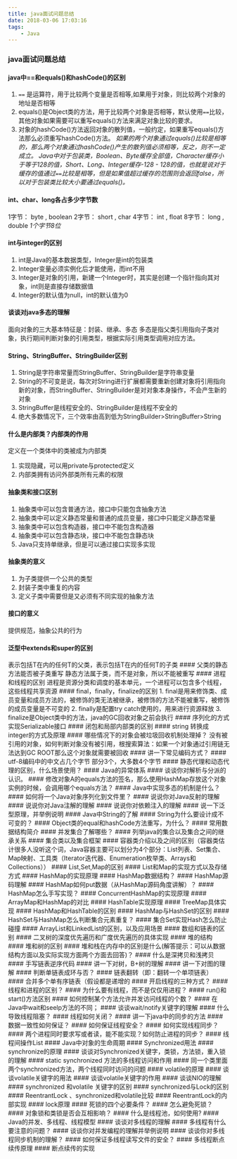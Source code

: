 ```yaml
---
title: java面试问题总结
date: 2018-03-06 17:03:16
tags:
    - Java
---
```


### java面试问题总结
#### java中==和equals()和hashCode()的区别

1. `==` 是运算符，用于比较两个变量是否相等,如果用于对象，则比较两个对象的地址是否相等
2. equals()是Object类的方法，用于比较两个对象是否相等，默认使用`==`比较，其他对象如果需要可以重写equals()方法来满足对象比较的要求。
3. 对象的hashCode()方法返回对象的散列值，一般约定，如果重写equals()方法那么必须重写hashCode()方法。
_如果的两个对象通过equals()比较是相等的，那么两个对象通过hashCode()产生的散列值必须相等，反之，则不一定成立。_
_Java中对于包装类，Boolean、Byte缓存全部值，Character缓存小于等于128的值，Short、Long、Integer缓存-128 - 128的值，也就是说对于缓存的值通过`==`比较是相等，但是如果值超过缓存的范围则会返回false，所以对于包装类比较大小要通过equals()。_

#### int、char、long各占多少字节数

1字节： byte , boolean
2字节： short , char
4字节： int , float
8字节： long , double
_1个字节8位_

#### int与integer的区别

1. int是Java的基本数据类型，Integer是int的包装类
2. Integer变量必须实例化后才能使用，而int不用
3. Integer是对象的引用，新建一个Integer时，其实是创建一个指针指向其对象，int则是直接存储数据值
4. Integer的默认值为null，int的默认值为0

#### 谈谈对java多态的理解

面向对象的三大基本特征是：封装、继承、多态
多态是指父类引用指向子类对象，执行期间判断对象的引用类型，根据实际引用类型调用对应方法。

#### String、StringBuffer、StringBuilder区别
1. String是字符串常量而StringBuffer、StringBuilder是字符串变量
2. String的不可变是说，每次对String进行扩展都需要重新创建对象将引用指向新的对象，而StringBuffer、StringBuilder是对对象本身操作，不会产生新的对象
3. StringBuffer是线程安全的、StringBuilder是线程不安全的
4. 绝大多数情况下，三个效率由高到低为StringBuilder>StringBuffer>String

#### 什么是内部类？内部类的作用
定义在一个类体中的类被成为内部类
1. 实现隐藏，可以用private与protected定义
2. 内部类拥有访问外部类所有元素的权限

#### 抽象类和接口区别
1. 抽象类中可以包含普通方法，接口中只能包含抽象方法
2. 抽象类中可以定义静态常量和普通的成员变量，接口中只能定义静态常量
3. 抽象类中可以包含构造器，接口中不能包含构造器
4. 抽象类中可以包含静态块，接口中不能包含静态块
5. Java只支持单继承，但是可以通过接口实现多实现

#### 抽象类的意义
1. 为子类提供一个公共的类型
2. 封装子类中重复的内容
3. 定义子类中需要但是又必须有不同实现的抽象方法

#### 接口的意义
提供规范，抽象公共的行为

#### 泛型中extends和super的区别
<? super T>表示包括T在内的任何T的父类，<? extends T>表示包括T在内的任何T的子类

#### 父类的静态方法能否被子类重写
静态方法属于类，而不是对象，所以不能被重写

#### 进程和线程的区别
进程是资源分类和调度的基本单元，一个进程可以包含多个线程，这些线程共享资源

#### final，finally，finalize的区别
1. final是用来修饰类、成员变量和成员方法的，被修饰的类无法被继承，被修饰的方法不能被重写，被修饰的成员变量是不可变的
2. finally是配置try catch使用的，用来进行资源释放
3. finalize是Object类中的方法，java的GC回收对象之前会执行

#### 序列化的方式
实现Serializable接口

#### 闭包和局部内部类的区别
#### string 转换成 integer的方式及原理
#### 哪些情况下的对象会被垃圾回收机制处理掉？
没有被引用的对象，如何判断对象没有被引用，根搜索算法：如果一个对象通过引用链无法达到GC ROOT那么这个对象就需要被回收

#### 讲一下常见编码方式？

#### utf-8编码中的中文占几个字节
部分3个，大多数4个字节

#### 静态代理和动态代理的区别，什么场景使用？
#### Java的异常体系
#### 谈谈你对解析与分派的认识。
#### 修改对象A的equals方法的签名，那么使用HashMap存放这个对象实例的时候，会调用哪个equals方法？
#### Java中实现多态的机制是什么？
#### 如何将一个Java对象序列化到文件里？
#### 说说你对Java反射的理解
#### 说说你对Java注解的理解
#### 说说你对依赖注入的理解
#### 说一下泛型原理，并举例说明
#### Java中String的了解
#### String为什么要设计成不可变的？
#### Object类的equal和hashCode方法重写，为什么？
#### 常用数据结构简介
#### 并发集合了解哪些？
#### 列举java的集合以及集合之间的继承关系
#### 集合类以及集合框架
#### 容器类介绍以及之间的区别（容器类估计很多人没听这个词，Java容器主要可以划分为4个部分：List列表、Set集合、Map映射、工具类（Iterator迭代器、Enumeration枚举类、Arrays和Collections））
#### List,Set,Map的区别
#### List和Map的实现方式以及存储方式
#### HashMap的实现原理
#### HashMap数据结构？
#### HashMap源码理解
#### HashMap如何put数据（从HashMap源码角度讲解）？
#### HashMap怎么手写实现？
#### ConcurrentHashMap的实现原理
#### ArrayMap和HashMap的对比
#### HashTable实现原理
#### TreeMap具体实现
#### HashMap和HashTable的区别
#### HashMap与HashSet的区别
#### HashSet与HashMap怎么判断集合元素重复？
#### 集合Set实现Hash怎么防止碰撞
#### ArrayList和LinkedList的区别，以及应用场景
#### 数组和链表的区别
#### 二叉树的深度优先遍历和广度优先遍历的具体实现
#### 堆的结构
#### 堆和树的区别
#### 堆和栈在内存中的区别是什么(解答提示：可以从数据结构方面以及实际实现方面两个方面去回答)？
#### 什么是深拷贝和浅拷贝
#### 手写链表逆序代码
#### 讲一下对树，B+树的理解
#### 讲一下对图的理解
#### 判断单链表成环与否？
#### 链表翻转（即：翻转一个单项链表）
#### 合并多个单有序链表（假设都是递增的
#### 开启线程的三种方式？
#### 线程和进程的区别？
#### 为什么要有线程，而不是仅仅用进程？
#### run()和start()方法区别
#### 如何控制某个方法允许并发访问线程的个数？
#### 在Java中wait和seelp方法的不同；
#### 谈谈wait/notify关键字的理解
#### 什么导致线程阻塞？
#### 线程如何关闭？
#### 讲一下java中的同步的方法
#### 数据一致性如何保证？
#### 如何保证线程安全？
#### 如何实现线程同步？
#### 两个进程同时要求写或者读，能不能实现？如何防止进程的同步？
#### 线程间操作List
#### Java中对象的生命周期
#### Synchronized用法
#### synchronize的原理
#### 谈谈对Synchronized关键字，类锁，方法锁，重入锁的理解
#### static synchronized 方法的多线程访问和作用
#### 同一个类里面两个synchronized方法，两个线程同时访问的问题
#### volatile的原理
#### 谈谈volatile关键字的用法
#### 谈谈volatile关键字的作用
#### 谈谈NIO的理解
#### synchronized 和volatile 关键字的区别
#### synchronized与Lock的区别
#### ReentrantLock 、synchronized和volatile比较
#### ReentrantLock的内部实现
#### lock原理
#### 死锁的四个必要条件？
#### 怎么避免死锁？
#### 对象锁和类锁是否会互相影响？
#### 什么是线程池，如何使用?
#### Java的并发、多线程、线程模型
#### 谈谈对多线程的理解
#### 多线程有什么要注意的问题？
#### 谈谈你对并发编程的理解并举例说明
#### 谈谈你对多线程同步机制的理解？
#### 如何保证多线程读写文件的安全？
#### 多线程断点续传原理
#### 断点续传的实现
